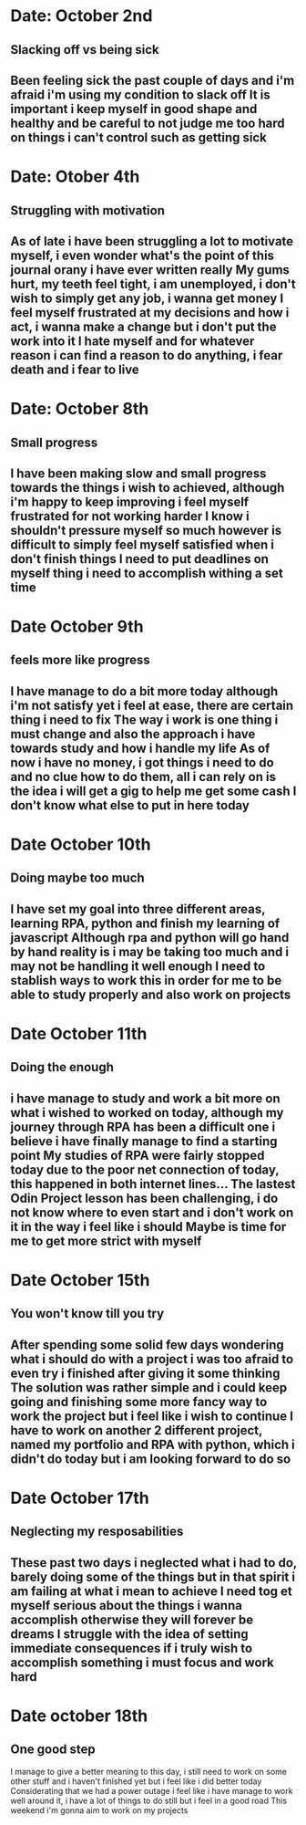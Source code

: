 # Date: October 2nd
## Slacking off vs being sick
Been feeling sick the past couple of days and i'm afraid i'm using my condition to slack off
It is important i keep myself in good shape and healthy and be careful to not judge me too hard on things i can't control such as getting sick
---
# Date: Otober 4th
## Struggling with motivation
As of late i have been struggling a lot to motivate myself, i even wonder what's the point of this journal orany i have ever written really
My gums hurt, my teeth feel tight, i am unemployed, i don't wish to simply get any job, i wanna get money
I feel myself frustrated at my decisions and how i act, i wanna make a change but i don't put the work into it
I hate myself and for whatever reason i can find a reason to do anything, i fear death and i fear to live
---
# Date: October 8th
## Small progress
I have been making slow and small progress towards the things i wish to achieved, although i'm happy to keep improving i feel myself frustrated for not working harder
I know i shouldn't pressure myself so much however is difficult to simply feel myself satisfied when i don't finish things
I need to put deadlines on myself thing i need to accomplish withing a set time
---
# Date October 9th
## feels more like progress
I have manage to do a bit more today although i'm not satisfy yet i feel at ease, there are certain thing i need to fix
The way i work is one thing i must change and also the approach i have towards study and how i handle my life
As of now i have no money, i got things i need to do and no clue how to do them, all i can rely on is the idea i will get a gig to help me get some cash
I don't know what else to put in here today
---
# Date October 10th
## Doing maybe too much
I have set my goal into three different areas, learning RPA, python and finish my learning of javascript
Although rpa and python will go hand by hand reality is i may be taking too much and i may not be handling it well enough
I need to stablish ways to work this in order for me to be able to study properly and also work on projects
---
# Date October 11th
## Doing the enough
i have manage to study and work a bit more on what i wished to worked on today, although my journey through RPA has been a difficult one i believe i have finally manage to find a starting point
My studies of RPA were fairly stopped today due to the poor net connection of today, this happened in both internet lines...
The lastest Odin Project lesson has been challenging, i do not know where to even start and i don't work on it in the way i feel like i should
Maybe is time for me to get more strict with myself
---
# Date October 15th
## You won't know till you try
After spending some solid few days wondering what i should do with a project i was too afraid to even try i finished after giving it some thinking
The solution was rather simple and i could keep going and finishing some more fancy way to work the project but i feel like i wish to continue
I have to work on another 2 different project, named my portfolio and RPA with python, which i didn't do today but i am looking forward to do so
---
# Date October 17th
## Neglecting my resposabilities
These past two days i neglected what i had to do, barely doing some of the things but in that spirit i am failing at what i mean to achieve
I need tog et myself serious about the things i wanna accomplish otherwise they will forever be dreams
I struggle with the idea of setting immediate consequences if i truly wish to accomplish something i must focus and work hard
---
# Date october 18th
## One good step
I manage to give a better meaning to this day, i still need to work on some other stuff and i haven't finished yet but i feel like i did better today
Considerating that we had a power outage i feel like i have manage to work well around it, i have a lot of things to do still but i feel in a good road
This weekend i'm gonna aim to work on my projects
